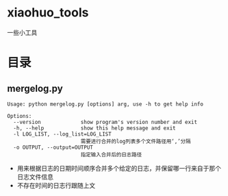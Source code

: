 # xiaohuo_tools
一些小工具
# 目录
## mergelog.py
```
Usage: python mergelog.py [options] arg, use -h to get help info

Options:
  --version             show program's version number and exit
  -h, --help            show this help message and exit
  -l LOG_LIST, --log_list=LOG_LIST
                        需要进行合并的log列表多个文件路径用‘,’分隔
  -o OUTPUT, --output=OUTPUT
                        指定输入合并后的日志路径
```
- 用来根据日志的日期时间顺序合并多个给定的日志，并保留哪一行来自于那个日志文件信息
- 不存在时间的日志行跟随上文
